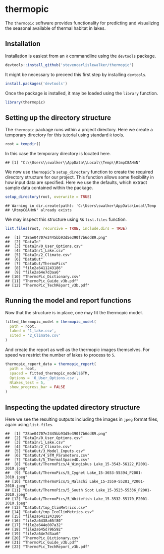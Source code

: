 # thermopic

The `thermopic` software provides functionality for predicting and visualizing the seasonal available of thermal habitat in lakes.

## Installation

Installation is easiest from an `R` commandline using the `devtools` package.

```r
devtools::install_github('stevencarlislewalker/thermopic')
```

It might be necessary to preceed this first step by installing `devtools`.

```r
install.packages('devtools')
```

Once the package is installed, it may be loaded using the `library` function.

```r
library(thermopic)
```

## Setting up the directory structure

The `thermopic` package runs within a project directory. Here we create a temporary directory for this tutorial using standard `R` tools.

```r
root = tempdir()
```

In this case the temporary directory is located here.

```
## [1] "C:\\Users\\swalker\\AppData\\Local\\Temp\\RtmpC8AHmN"
```

We now use `thermopic`'s `setup_directory` function to create the required directory structure for our project.  This function allows some flexibility in how input data are specified.  Here we use the defaults, which extract sample data contained within the package.

```r
setup_directory(root, overwrite = TRUE)
```

```
## Warning in dir.create(path): 'C:\Users\swalker\AppData\Local\Temp
## \RtmpC8AHmN' already exists
```

We may inspect this structure using `R`s `list.files` function.

```r
list.files(root, recursive = TRUE, include.dirs = TRUE)
```

```
##  [1] "28ae04707e2445bb93d5e390f7b6dd89.png"
##  [2] "DataIn"                              
##  [3] "DataIn/0_User_Options.csv"           
##  [4] "DataIn/1_Lake.csv"                   
##  [5] "DataIn/2_Climate.csv"                
##  [6] "DataOut"                             
##  [7] "DataOut/ThermoPics"                  
##  [8] "file2a6411243186"                    
##  [9] "file2a64e7d3aa6"                     
## [10] "ThermoPic_Dictionary.csv"            
## [11] "ThermoPic_Guide_v3b.pdf"             
## [12] "ThermoPic_TechReport_v3b.pdf"
```

## Running the model and report functions

Now that the structure is in place, one may fit the thermopic model.

```r
fitted_thermopic_model = thermopic_model(
  path = root,
  laked = '1_lake.csv',
  sited = '2_Climate.csv'
)
```

And create the report as well as the thermopic images themselves.  For speed we restrict the number of lakes to process to `5`.

```r
thermopic_report_data = thermopic_report(
  path = root,
  spaced = fitted_thermopic_model$STM,
  Options = '0_User_Options.csv',
  Nlakes_test = 5,
  show_progress_bar = FALSE
)
```

## Inspecting the updated directory structure

Here we see the resulting outputs including the images in `jpeg` format files, again using `list.files`.

```
##  [1] "28ae04707e2445bb93d5e390f7b6dd89.png"                              
##  [2] "DataIn/0_User_Options.csv"                                         
##  [3] "DataIn/1_Lake.csv"                                                 
##  [4] "DataIn/2_Climate.csv"                                              
##  [5] "DataOut/3_Model_Inputs.csv"                                        
##  [6] "DataOut/4_STM_Parameters.csv"                                      
##  [7] "DataOut/5_ThermalSpace4D.csv"                                      
##  [8] "DataOut/ThermoPics/4_Wingiskus Lake_15-3543-56122_P2001-2010.jpeg" 
##  [9] "DataOut/ThermoPics/5_Cygnet Lake_15-3653-55394_P2001-2010.jpeg"    
## [10] "DataOut/ThermoPics/5_Malachi Lake_15-3559-55281_P2001-2010.jpeg"   
## [11] "DataOut/ThermoPics/5_South Scot Lake_15-3523-55336_P2001-2010.jpeg"
## [12] "DataOut/ThermoPics/5_Whitefish Lake_15-3532-55170_P2001-2010.jpeg" 
## [13] "DataOut/tmp_ClimMetrics.csv"                                       
## [14] "DataOut/tmp_IceClimMetrics.csv"                                    
## [15] "file2a6411243186"                                                  
## [16] "file2a6438a65f80"                                                  
## [17] "file2a644e807a32"                                                  
## [18] "file2a645d796592"                                                  
## [19] "file2a64e7d3aa6"                                                   
## [20] "ThermoPic_Dictionary.csv"                                          
## [21] "ThermoPic_Guide_v3b.pdf"                                           
## [22] "ThermoPic_TechReport_v3b.pdf"
```


